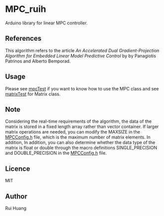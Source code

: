 # MPC_ruih
Arduino library for linear MPC controller.
## References
This algorithm refers to the article *An Accelerated Dual Gradient-Projection Algorithm for Embedded Linear Model Predictive Control* by by Panagiotis Patrinos and Alberto Bemporad.
## Usage
Please see [mpcTest](https://github.com/rhrhhrhr/MPC_ruih/blob/main/examples/mpcTest/mpcTest.ino) if you want to know how to use the MPC class and see [matrixTest](https://github.com/rhrhhrhr/MPC_ruih/blob/main/examples/matrixTest/matrixTest.ino) for Matrix class.
## Note
Considering the real-time requirements of the algorithm, the data of the matrix is stored in a fixed length array rather than vector container. If larger matrix operations are needed, you can modify the MAXSIZE in the [MPCConfig.h](https://github.com/rhrhhrhr/MPC_ruih/blob/main/src/MPCConfig.h) file, which is the maximum number of matrix elements. In addition, In addition, you can also determine whether the data type of the matrix is float or double through the macro definitions SINGLE_PRECISION and DOUBLE_PRECISION in the [MPCConfig.h](https://github.com/rhrhhrhr/MPC_ruih/blob/main/src/MPCConfig.h) file.
## Licence
MIT
## Author
Rui Huang
